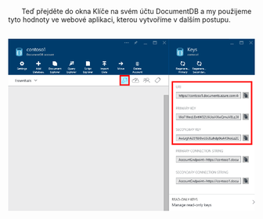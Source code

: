        Teď přejděte do okna Klíče na svém účtu DocumentDB a my použijeme tyto hodnoty ve webové aplikaci, kterou vytvoříme v dalším postupu.

       ![Screen shot of the Azure portal, showing a DocumentDB account, with the Keys button highlighted on the DocumentDB account blade, and the URI, PRIMARY KEY and SECONDARY KEY values highlighted on the Keys blade](./media/documentdb-keys/keys.png)

